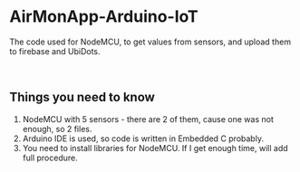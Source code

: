 # AirMonApp-Arduino-IoT
The code used for NodeMCU, to get values from sensors, and upload them to firebase and UbiDots.

<br>

## Things you need to know
1. NodeMCU with 5 sensors - there are 2 of them, cause one was not enough, so 2 files.
2. Arduino IDE is used, so code is written in Embedded C probably.
3. You need to install libraries for NodeMCU. If I get enough time, will add full procedure.

